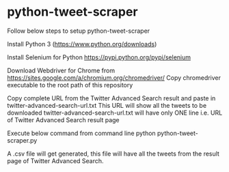 # python-tweet-scraper

Follow below steps to setup python-tweet-scraper

Install Python 3 (https://www.python.org/downloads)

Install Selenium for Python https://pypi.python.org/pypi/selenium

Download Webdriver for Chrome from https://sites.google.com/a/chromium.org/chromedriver/
Copy chromedriver executable to the root path of this repository

Copy complete URL from the Twitter Advanced Search result and paste in twitter-advanced-search-url.txt
This URL will show all the tweets to be downloaded
twitter-advanced-search-url.txt will have only ONE line i.e. URL of Twitter Advanced Search result page

Execute below command from command line 
python python-tweet-scraper.py

A .csv file will get generated, this file will have all the tweets from the result page of Twitter Advanced Search.